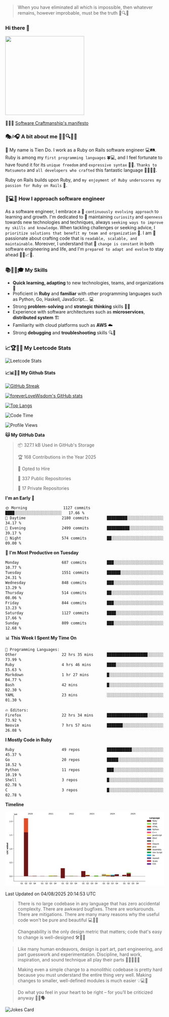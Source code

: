 > When you have eliminated all which is impossible, then whatever remains, however improbable, must be the truth 🤔🔍💡
### Hi there 👋

<!--
**foreverLoveWisdom/foreverLoveWisdom** is a ✨ _special_ ✨ repository because its `README.md` (this file) appears on your GitHub profile.

Here are some ideas to get you started:

- 🔭 I’m currently working on ...
- 🌱 I’m currently learning ...
- 👯 I’m looking to collaborate on ...
- 🤔 I’m looking for help with ...
- 💬 Ask me about ...
- 📫 How to reach me: ...
- 😄 Pronouns: ...
- ⚡ Fun fact: ...
-->

<img src="https://codecondo.com/wp-content/uploads/2017/09/railslogo.png" width="250" height="250">

 📜🔨🌟 [Software Craftmanship's manifesto](http://manifesto.softwarecraftsmanship.org/)

### 🎭🎶🎧 A bit about me 🕵️‍♀️🔍🕵️‍♂️
👋 My name is Tien Do. I work as a Ruby on Rails software engineer 💻🛤️. Ruby is among my `first programming languages` 🍀💻, and I feel fortunate to have found it for its `unique freedom` and `expressive syntax` 🤗💬. `Thanks to Matsumoto` and `all developers who crafted` this fantastic language 🙏👨‍💻🌟.

Ruby on Rails builds upon Ruby, and `my enjoyment of Ruby underscores my passion for Ruby on Rails` 🤩.

### 🤔💻🔨 How I approach software engineer
As a software engineer, I embrace a 🔄 `continuously evolving approach` to learning and growth. I'm dedicated to 🤔 maintaining `curiosity` and `openness` towards new technologies and techniques, always `seeking ways to improve my skills and knowledge`. When tackling challenges or seeking advice, I `prioritize solutions that benefit my team and organization` 👥. I am 🎉 passionate about crafting code that is `readable, scalable, and maintainable`. Moreover, I understand that 🌊 `change is constant` in both software engineering and life, and I'm `prepared to adapt and evolve` to stay ahead 🏃‍♂️📈🔄.

### 📚🧑‍💻🎓 My Skills
- **Quick learning, adapting** to new technologies, teams, and organizations 🚀
- Proficient in **Ruby** and **familiar** with other programming languages such as Python, Go, Haskell, JavaScript... 💻
- Strong **problem-solving** and **strategic thinking** skills 🤔💡
- Experience with software architectures such as **microservices**, **distributed system** 🏗️
- Familiarity with cloud platforms such as **AWS** ☁️ 
- Strong **debugging** and **troubleshooting** skills 🔍🐞


### 📈🏆🧑‍💻 My Leetcode Stats
![Leetcode Stats](https://leetcard.jacoblin.cool/foreverLoveWisdom)

#### 📈📊👨‍💻  My Github Stats

[![GitHub Streak](https://github-readme-streak-stats.herokuapp.com/?user=foreverLoveWisdom&theme=dracula)](https://git.io/streak-stats)
&nbsp;
&nbsp;

[![foreverLoveWisdom's GitHub stats](https://github-readme-stats.vercel.app/api?username=foreverLoveWisdom&show_icons=true&theme=react&count_private=true)](https://github.com/anuraghazra/github-readme-stats)

[![Top Langs](https://github-readme-stats.vercel.app/api/top-langs/?username=foreverLoveWisdom&show_icons=true&theme=vue-dark)](https://github.com/anuraghazra/github-readme-stats)

<!--START_SECTION:waka-->
![Code Time](http://img.shields.io/badge/Code%20Time-3%2C540%20hrs%2042%20mins-blue)

![Profile Views](http://img.shields.io/badge/Profile%20Views-0-blue)

**🐱 My GitHub Data** 

> 📦 327.1 kB Used in GitHub's Storage 
 > 
> 🏆 168 Contributions in the Year 2025
 > 
> 💼 Opted to Hire
 > 
> 📜 337 Public Repositories 
 > 
> 🔑 17 Private Repositories 
 > 
**I'm an Early 🐤** 

```text
🌞 Morning                1127 commits        ████░░░░░░░░░░░░░░░░░░░░░   17.66 % 
🌆 Daytime                2180 commits        █████████░░░░░░░░░░░░░░░░   34.17 % 
🌃 Evening                2499 commits        ██████████░░░░░░░░░░░░░░░   39.17 % 
🌙 Night                  574 commits         ██░░░░░░░░░░░░░░░░░░░░░░░   09.00 % 
```
📅 **I'm Most Productive on Tuesday** 

```text
Monday                   687 commits         ███░░░░░░░░░░░░░░░░░░░░░░   10.77 % 
Tuesday                  1551 commits        ██████░░░░░░░░░░░░░░░░░░░   24.31 % 
Wednesday                848 commits         ███░░░░░░░░░░░░░░░░░░░░░░   13.29 % 
Thursday                 514 commits         ██░░░░░░░░░░░░░░░░░░░░░░░   08.06 % 
Friday                   844 commits         ███░░░░░░░░░░░░░░░░░░░░░░   13.23 % 
Saturday                 1127 commits        ████░░░░░░░░░░░░░░░░░░░░░   17.66 % 
Sunday                   809 commits         ███░░░░░░░░░░░░░░░░░░░░░░   12.68 % 
```


📊 **This Week I Spent My Time On** 

```text
💬 Programming Languages: 
Other                    22 hrs 35 mins      ██████████████████░░░░░░░   73.99 % 
Ruby                     4 hrs 46 mins       ████░░░░░░░░░░░░░░░░░░░░░   15.63 % 
Markdown                 1 hr 27 mins        █░░░░░░░░░░░░░░░░░░░░░░░░   04.77 % 
Bash                     42 mins             █░░░░░░░░░░░░░░░░░░░░░░░░   02.30 % 
YAML                     23 mins             ░░░░░░░░░░░░░░░░░░░░░░░░░   01.30 % 

🔥 Editors: 
Firefox                  22 hrs 34 mins      ██████████████████░░░░░░░   73.92 % 
Neovim                   7 hrs 57 mins       ███████░░░░░░░░░░░░░░░░░░   26.08 % 
```

**I Mostly Code in Ruby** 

```text
Ruby                     49 repos            ███████████░░░░░░░░░░░░░░   45.37 % 
Go                       20 repos            █████░░░░░░░░░░░░░░░░░░░░   18.52 % 
Python                   11 repos            ███░░░░░░░░░░░░░░░░░░░░░░   10.19 % 
Shell                    3 repos             █░░░░░░░░░░░░░░░░░░░░░░░░   02.78 % 
C                        3 repos             █░░░░░░░░░░░░░░░░░░░░░░░░   02.78 % 
```



**Timeline**

![Lines of Code chart](https://raw.githubusercontent.com/foreverLoveWisdom/foreverLoveWisdom/main/assets/bar_graph.png)


 Last Updated on 04/08/2025 20:14:53 UTC
<!--END_SECTION:waka-->


> There is no large codebase in any language that has zero accidental complexity. There are awkward bugfixes. There are workarounds. There are mitigations.
> There are many many reasons why the useful code won't be pure and beautiful 💻🐞🤔

> Changeability is the only design metric that matters; code that's easy to change is well-designed 🛠️🔄🎨

> Like many human endeavors, design is part art, part engineering, and part guesswork and experimentation. Discipline, hard work, inspiration, and sound technique all play their parts 🎨🧑‍💻🔬🧪

> Mak­ing even a sim­ple change to a mono­lith­ic code­base is pret­ty hard because you must under­stand the entire thing very well. Mak­ing changes to small­er, well-defined mod­ules is much easier 💡💻🤔
 
 > Do what you feel in your heart to be right – for you’ll be criticized anyway 💖🙏🗣️ 
 
![Jokes Card](https://readme-jokes.vercel.app/api)
